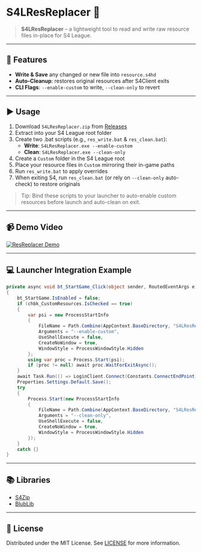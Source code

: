 # S4LResReplacer 🔄

> **S4LResReplacer** – a lightweight tool to read and write raw resource files in-place for S4 League.

---

## 🚀 Features

- **Write & Save** any changed or new file into `resource.s4hd`
- **Auto-Cleanup**: restores original resources after S4Client exits
- **CLI Flags**: `--enable-custom` to write, `--clean-only` to revert

---

## ▶️ Usage

1. Download `S4LResReplacer.zip` from [Releases](https://github.com/Dekirai/S4LResReplacer/releases)  
2. Extract into your S4 League root folder  
3. Create two .bat scripts (e.g., `res_write.bat` & `res_clean.bat`):
   - **Write**: `S4LResReplacer.exe --enable-custom`
   - **Clean**: `S4LResReplacer.exe --clean-only`
4. Create a `Custom` folder in the S4 League root  
5. Place your resource files in `Custom` mirroring their in-game paths  
6. Run `res_write.bat` to apply overrides  
7. When exiting S4, run `res_clean.bat` (or rely on `--clean-only` auto-check) to restore originals

> Tip: Bind these scripts to your launcher to auto-enable custom resources before launch and auto-clean on exit.

---

## 📹 Demo Video

[![ResReplacer Demo](https://img.youtube.com/vi/LKlhf-vbCb4/0.jpg)](https://www.youtube.com/watch?v=LKlhf-vbCb4&ab_channel=Dekirai)

---

## 💻 Launcher Integration Example
```csharp
private async void bt_StartGame_Click(object sender, RoutedEventArgs e)
{
    bt_StartGame.IsEnabled = false;
    if (chbk_CustomResources.IsChecked == true)
    {
        var psi = new ProcessStartInfo
        {
            FileName = Path.Combine(AppContext.BaseDirectory, "S4LResReplacer.exe"),
            Arguments = "--enable-custom",
            UseShellExecute = false,
            CreateNoWindow = true,
            WindowStyle = ProcessWindowStyle.Hidden
        };
        using var proc = Process.Start(psi);
        if (proc != null) await proc.WaitForExitAsync();
    }
    await Task.Run(() => LoginClient.Connect(Constants.ConnectEndPoint));
    Properties.Settings.Default.Save();
    try
    {
        Process.Start(new ProcessStartInfo
        {
            FileName = Path.Combine(AppContext.BaseDirectory, "S4LResReplacer.exe"),
            Arguments = "--clean-only",
            UseShellExecute = false,
            CreateNoWindow = true,
            WindowStyle = ProcessWindowStyle.Hidden
        });
    }
    catch {}
}
````

---

## 📚 Libraries

* [S4Zip](https://github.com/wtfblub/NetspherePirates/blob/dev/src/Netsphere.Resource/S4Zip.cs)
* [BlubLib](https://gitlab.com/wtfblub/BlubLib/-/tree/dev/src/BlubLib)

---

## 📄 License

Distributed under the MIT License. See [LICENSE](LICENSE) for more information.

